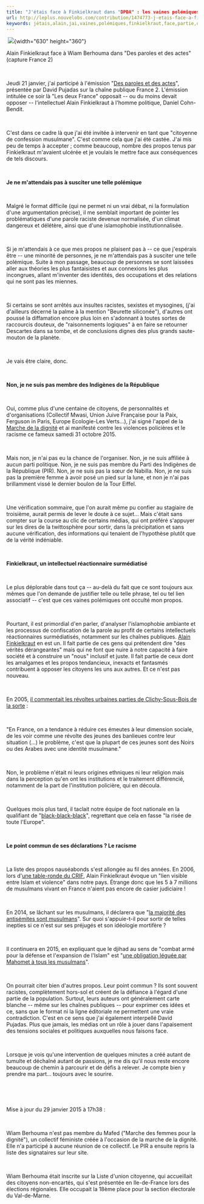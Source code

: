 ```yaml
---
title: "J'étais face à Finkielkraut dans "DPDA" : les vaines polémiques ont occulté mon propos"
url: http://leplus.nouvelobs.com/contribution/1474773-j-etais-face-a-finkielkraut-dans-dpda-les-vaines-polemiques-ont-occulte-mon-propos.html
keywords: jétais,alain,jai,vaines,polémiques,finkielkraut,face,partie,occulté,france,dune,dpda,nest,propos,musulmans,cest
---
```

 ![](http://referentiel.nouvelobs.com/wsfile/5581453555598.png){width="630" height="360"}

Alain Finkielkraut face à Wiam Berhouma dans \"Des paroles et des actes\" (capture France 2)

 

Jeudi 21 janvier, j'ai participé à l'émission \"[Des paroles et des actes](http://leplus.nouvelobs.com/contribution/1472507-video-echanges-tendus-dans-dpda-avec-finkielkraut-pujadas-a-eu-son-moment-de-tele.html)\", présentée par David Pujadas sur la chaîne publique France 2. L'émission intitulée ce soir là \"Les deux France\" opposait -- ou du moins devait opposer -- l'intellectuel Alain Finkielkraut à l'homme politique, Daniel Cohn-Bendit.

 

C'est dans ce cadre là que j'ai été invitée à intervenir en tant que \"citoyenne de confession musulmane\". C'est comme cela que j'ai été castée. J\'ai mis peu de temps à accepter ; comme beaucoup, nombre des propos tenus par Finkielkraut m\'avaient ulcérée et je voulais le mettre face aux conséquences de tels discours. 

 

**Je ne m\'attendais pas à susciter une telle polémique**

 

Malgré le format difficile (qui ne permet ni un vrai débat, ni la formulation d'une argumentation précise), il me semblait important de pointer les problématiques d'une parole raciste devenue normalisée, d'un climat dangereux et délétère, ainsi que d'une islamophobie institutionnalisée.

 

Si je m'attendais à ce que mes propos ne plaisent pas à -- ce que j'espérais être -- une minorité de personnes, je ne m'attendais pas à susciter une telle polémique. Suite à mon passage, beaucoup de personnes se sont laissées aller aux théories les plus fantaisistes et aux connexions les plus incongrues, allant m'inventer des identités, des occupations et des relations qui ne sont pas les miennes.

 

Si certains se sont arrêtés aux insultes racistes, sexistes et mysogines, (j'ai d'ailleurs décerné la palme à la mention \"Beurette siliconée\"), d'autres ont poussé la diffamation encore plus loin en s'adonnant à toutes sortes de raccourcis douteux, de \"raisonnements logiques\" à en faire se retourner Descartes dans sa tombe, et de conclusions dignes des plus grands saute-mouton de la planète.

 

Je vais être claire, donc. 

 

**Non, je ne suis pas membre des Indigènes de la République**

 

Oui, comme plus d\'une centaine de citoyens, de personnalités et d\'organisations (Collectif Mwasi, Union Juive Française pour la Paix, Ferguson in Paris, Europe Ecologie-Les Verts...), j\'ai signé l\'appel de la [Marche de la dignité](http://www.lemonde.fr/societe/article/2015/10/31/une-marche-de-la-dignite-a-paris-contre-les-violences-policieres_4800681_3224.html) et ai manifesté contre les violences policières et le racisme ce fameux samedi 31 octobre 2015.

 

Mais non, je n\'ai pas eu la chance de l'organiser. Non, je ne suis affiliée à aucun parti politique. Non, je ne suis pas membre du Parti des Indigènes de la République (PIR). Non, je ne suis pas la sœur de Nabilla. Non, je ne suis pas la première femme à avoir posé un pied sur la lune, et non je n'ai pas brillamment vissé le dernier boulon de la Tour Eiffel.  

 

Une vérification sommaire, que l\'on aurait même pu confier au stagiaire de troisième, aurait permis de lever le doute à ce sujet\... Mais c\'était sans compter sur la course au clic de certains médias, qui ont préféré s\'appuyer sur les dires de la twittosphère pour sortir, dans la précipitation et sans aucune vérification, des informations qui tenaient de l'hypothèse plutôt que de la vérité indéniable.

 

**Finkielkraut, un intellectuel réactionnaire surmédiatisé**

 

Le plus déplorable dans tout ça -- au-delà du fait que ce sont toujours aux mêmes que l\'on demande de justifier telle ou telle phrase, tel ou tel lien associatif -- c\'est que ces vaines polémiques ont occulté mon propos.

 

Pourtant, il est primordial d\'en parler, d\'analyser l\'islamophobie ambiante et les processus de confiscation de la parole au profit de certains intellectuels réactionnaires surmédiatisés, notamment sur les chaînes publiques. [Alain Finkielkraut](http://bibliobs.nouvelobs.com/idees/20151008.OBS7315/alain-finkielkraut-la-defaite-d-une-pensee.html) en est un. Il fait partie de ces gens qui prétendent dire \"des vérités dérangeantes\" mais qui ne font que nuire à notre capacité à faire société et à construire un \"nous\" inclusif et juste. Il fait partie de ceux dont les amalgames et les propos tendancieux, inexacts et fantasmés contribuent à opposer les citoyens les uns aux autres. Et ce n\'est pas nouveau.

 

En 2005, [il commentait les révoltes urbaines parties de Clichy-Sous-Bois de la sorte](http://tempsreel.nouvelobs.com/societe/20051123.OBS6303/finkielkraut-les-noirs-et-les-arabes.html) :

 

\"En France, on a tendance à réduire ces émeutes à leur dimension sociale, de les voir comme une révolte des jeunes des banlieues contre leur situation (...) le problème, c'est que la plupart de ces jeunes sont des Noirs ou des Arabes avec une identité musulmane.\"

 

Non, le problème n\'était ni leurs origines ethniques ni leur religion mais dans la perception qu\'en ont les institutions et le traitement différencié, notamment de la part de l\'institution policière, qui en découla.

 

Quelques mois plus tard, il taclait notre équipe de foot nationale en la qualifiant de \"[black-black-black](http://tempsreel.nouvelobs.com/culture/20140410.OBS3462/finkielkraut-ses-derapages-ses-coups-de-colere.html)\", regrettant que cela en fasse \"la risée de toute l\'Europe\".

 

**Le point commun de ses déclarations ? Le racisme**

  

La liste des propos nauséabonds s\'est allongée au fil des années. En 2006, lors d\'[une table-ronde du CRIF](http://www.akadem.org/sommaire/colloques/demain-les-juifs-de-france/les-juifs-de-france-face-a-israel-soutien-et-controverse-06-12-2011-28610_4386.php), Alain Finkielkraut évoque un \"lien visible entre Islam et violence\" dans notre pays. Étrange donc que les 5 à 7 millions de musulmans vivant en France n\'aient pas encore de casier judiciaire !

 

En 2014, se lâchant sur les musulmans, il déclarera que \"[la majorité des antisémites sont musulmans](http://tempsreel.nouvelobs.com/en-direct/a-chaud/3198-racisme-nicolas-sarkozy-thierry-mariani-stephane-roger.html)\". Sur quoi s\'appuie-t-il pour sortir de telles inepties si ce n\'est sur ses préjugés et son idéologie mortifère ?

 

Il continuera en 2015, en expliquant que le djihad au sens de \"combat armé pour la défense et l\'expansion de l\'Islam\" est \"[une obligation léguée par Mahomet à tous les musulmans](http://www.lepoint.fr/societe/finkielkraut-le-djihad-est-une-obligation-leguee-par-mahomet-a-tous-les-musulmans-11-12-2015-1989225_23.php)\".

 

On pourrait citer bien d\'autres propos. Leur point commun ? Ils sont souvent racistes, complètement hors-sol et créent de la défiance à l\'égard d\'une partie de la population. Surtout, leurs auteurs ont généralement carte blanche -- même sur les chaînes publiques -- pour exprimer ces idées et ce, sans que le format ni la ligne éditoriale ne permettent une vraie contradiction. C\'est en ce sens que j\'ai également interpellé David Pujadas. Plus que jamais, les médias ont un rôle à jouer dans l'apaisement des tensions sociales et politiques auxquelles nous faisons face.

 

Lorsque je vois qu'une intervention de quelques minutes a créé autant de tumulte et déchaîné autant de passions, je me dis qu'il nous reste encore beaucoup de chemin à parcourir et de défis à relever. Je compte bien y prendre ma part... toujours avec le sourire.

 

 

Mise à jour du 29 janvier 2015 à 17h38 :

 

Wiam Berhouma n\'est pas membre du Mafed (\"Marche des femmes pour la dignité\"), un collectif féministe créée à l\'occasion de la marche de la dignité. Elle n\'a participé à aucune réunion de ce collectif. Le PIR a ensuite repris la liste des signataires sur leur site.

 

Wiam Berhouma était inscrite sur la Liste d\'union citoyenne, qui accueillait des citoyens non-encartés, qui s\'est présentée en Ile-de-France lors des élections régionales. Elle occupait la 18ème place pour la section électorale du Val-de-Marne.

 

 

 

